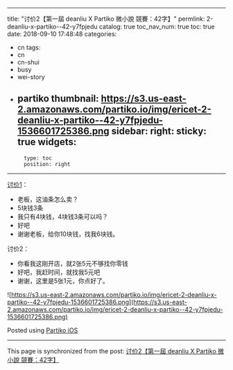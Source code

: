 
---
title: "讨价2【第一屆 deanliu X Partiko 微小說 競賽：42字】"
permlink: 2-deanliu-x-partiko--42-y7fpjedu
catalog: true
toc_nav_num: true
toc: true
date: 2018-09-10 17:48:48
categories:
- cn
tags:
- cn
- cn-shui
- busy
- wei-story
- partiko
thumbnail: https://s3.us-east-2.amazonaws.com/partiko.io/img/ericet-2-deanliu-x-partiko--42-y7fpjedu-1536601725386.png
sidebar:
    right:
        sticky: true
widgets:
    -
        type: toc
        position: right
---


[讨价1](https://steemit.com/@ericet/deanliu-x-partiko--42-9qdakdgb)：
* 老板，这油条怎么卖？
* 5块钱3条
* 我只有4块钱，4块钱3条可以吗？
* 好吧
* 谢谢老板，给你10块钱，找我6块钱。


讨价2：

* 你看我这刚开店，就2张5元不够找你零钱
* 好吧，我赶时间，就找我5元吧
* 谢谢，这里是5张1元，你点好了。

![https://s3.us-east-2.amazonaws.com/partiko.io/img/ericet-2-deanliu-x-partiko--42-y7fpjedu-1536601725386.png](https://s3.us-east-2.amazonaws.com/partiko.io/img/ericet-2-deanliu-x-partiko--42-y7fpjedu-1536601725386.png)

Posted using [Partiko iOS](https://steemit.com/@partiko-ios)

- - -

This page is synchronized from the post: [讨价2【第一屆 deanliu X Partiko 微小說 競賽：42字】](https://steemit.com/@ericet/2-deanliu-x-partiko--42-y7fpjedu)
